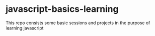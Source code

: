 # javascript-basics-learning
This repo consists some basic sessions and projects in the purpose of learning javascript
